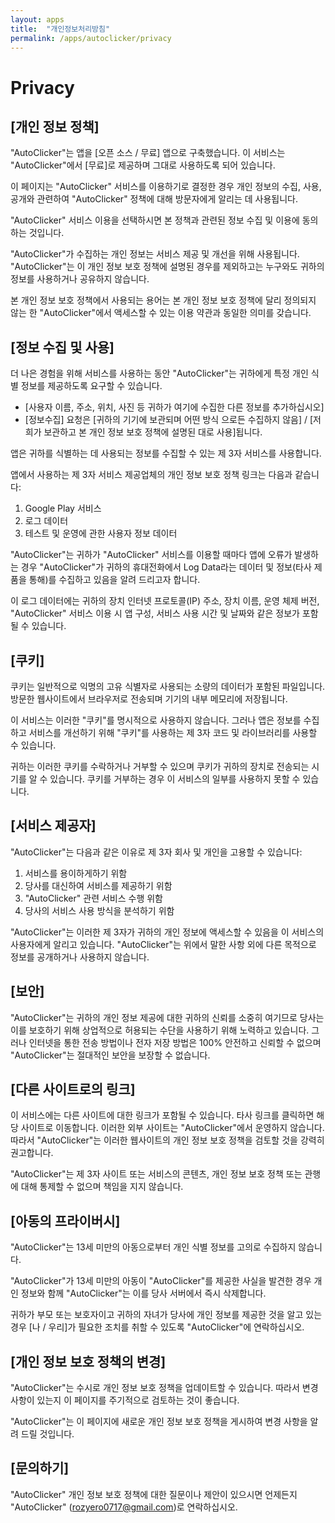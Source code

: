 ```yaml
---
layout: apps
title:  "개인정보처리방침"
permalink: /apps/autoclicker/privacy
---
```


# Privacy

## [개인 정보 정책]

"AutoClicker"는 앱을 [오픈 소스 / 무료] 앱으로 구축했습니다. 이 서비스는 "AutoClicker"에서 [무료]로 제공하며 그대로 사용하도록 되어 있습니다.

이 페이지는 "AutoClicker" 서비스를 이용하기로 결정한 경우 개인 정보의 수집, 사용, 공개와 관련하여 "AutoClicker" 정책에 대해 방문자에게 알리는 데 사용됩니다.

"AutoClicker" 서비스 이용을 선택하시면 본 정책과 관련된 정보 수집 및 이용에 동의하는 것입니다.

"AutoClicker"가 수집하는 개인 정보는 서비스 제공 및 개선을 위해 사용됩니다. "AutoClicker"는 이 개인 정보 보호 정책에 설명된 경우를 제외하고는 누구와도 귀하의 정보를 사용하거나 공유하지 않습니다.

본 개인 정보 보호 정책에서 사용되는 용어는 본 개인 정보 보호 정책에 달리 정의되지 않는 한 "AutoClicker"에서 액세스할 수 있는 이용 약관과 동일한 의미를 갖습니다.

## [정보 수집 및 사용]

더 나은 경험을 위해 서비스를 사용하는 동안 "AutoClicker"는 귀하에게 특정 개인 식별 정보를 제공하도록 요구할 수 있습니다.

* [사용자 이름, 주소, 위치, 사진 등 귀하가 여기에 수집한 다른 정보를 추가하십시오]  
* [정보수집] 요청은 [귀하의 기기에 보관되며 어떤 방식 으로든 수집하지 않음] / [저희가 보관하고 본 개인 정보 보호 정책에 설명된 대로 사용]됩니다.

앱은 귀하를 식별하는 데 사용되는 정보를 수집할 수 있는 제 3자 서비스를 사용합니다.

앱에서 사용하는 제 3자 서비스 제공업체의 개인 정보 보호 정책 링크는 다음과 같습니다:

1. Google Play 서비스
2. 로그 데이터
3. 테스트 및 운영에 관한 사용자 정보 데이터

"AutoClicker"는 귀하가 "AutoClicker" 서비스를 이용할 때마다 앱에 오류가 발생하는 경우 "AutoClicker"가 귀하의 휴대전화에서 Log Data라는 데이터 및 정보(타사 제품을 통해)를 수집하고 있음을 알려 드리고자 합니다.

이 로그 데이터에는 귀하의 장치 인터넷 프로토콜(IP) 주소, 장치 이름, 운영 체제 버전, "AutoClicker" 서비스 이용 시 앱 구성, 서비스 사용 시간 및 날짜와 같은 정보가 포함될 수 있습니다.

## [쿠키]

쿠키는 일반적으로 익명의 고유 식별자로 사용되는 소량의 데이터가 포함된 파일입니다. 방문한 웹사이트에서 브라우저로 전송되며 기기의 내부 메모리에 저장됩니다.

이 서비스는 이러한 "쿠키"를 명시적으로 사용하지 않습니다. 그러나 앱은 정보를 수집하고 서비스를 개선하기 위해 "쿠키"를 사용하는 제 3자 코드 및 라이브러리를 사용할 수 있습니다.

귀하는 이러한 쿠키를 수락하거나 거부할 수 있으며 쿠키가 귀하의 장치로 전송되는 시기를 알 수 있습니다. 쿠키를 거부하는 경우 이 서비스의 일부를 사용하지 못할 수 있습니다.

## [서비스 제공자]

"AutoClicker"는 다음과 같은 이유로 제 3자 회사 및 개인을 고용할 수 있습니다:

1. 서비스를 용이하게하기 위함
2. 당사를 대신하여 서비스를 제공하기 위함
3. "AutoClicker" 관련 서비스 수행 위함
4. 당사의 서비스 사용 방식을 분석하기 위함

"AutoClicker"는 이러한 제 3자가 귀하의 개인 정보에 액세스할 수 있음을 이 서비스의 사용자에게 알리고 있습니다. "AutoClicker"는 위에서 말한 사항 외에 다른 목적으로 정보를 공개하거나 사용하지 않습니다.

## [보안]

"AutoClicker"는 귀하의 개인 정보 제공에 대한 귀하의 신뢰를 소중히 여기므로 당사는 이를 보호하기 위해 상업적으로 허용되는 수단을 사용하기 위해 노력하고 있습니다. 그러나 인터넷을 통한 전송 방법이나 전자 저장 방법은 100% 안전하고 신뢰할 수 없으며 "AutoClicker"는 절대적인 보안을 보장할 수 없습니다.

## [다른 사이트로의 링크]

이 서비스에는 다른 사이트에 대한 링크가 포함될 수 있습니다. 타사 링크를 클릭하면 해당 사이트로 이동합니다. 이러한 외부 사이트는 "AutoClicker"에서 운영하지 않습니다. 따라서 "AutoClicker"는 이러한 웹사이트의 개인 정보 보호 정책을 검토할 것을 강력히 권고합니다.

"AutoClicker"는 제 3자 사이트 또는 서비스의 콘텐츠, 개인 정보 보호 정책 또는 관행에 대해 통제할 수 없으며 책임을 지지 않습니다.

## [아동의 프라이버시]

"AutoClicker"는 13세 미만의 아동으로부터 개인 식별 정보를 고의로 수집하지 않습니다.

"AutoClicker"가 13세 미만의 아동이 "AutoClicker"를 제공한 사실을 발견한 경우 개인 정보와 함께 "AutoClicker"는 이를 당사 서버에서 즉시 삭제합니다.

귀하가 부모 또는 보호자이고 귀하의 자녀가 당사에 개인 정보를 제공한 것을 알고 있는 경우 [나 / 우리]가 필요한 조치를 취할 수 있도록 "AutoClicker"에 연락하십시오.

## [개인 정보 보호 정책의 변경]

"AutoClicker"는 수시로 개인 정보 보호 정책을 업데이트할 수 있습니다. 따라서 변경 사항이 있는지 이 페이지를 주기적으로 검토하는 것이 좋습니다.

"AutoClicker"는 이 페이지에 새로운 개인 정보 보호 정책을 게시하여 변경 사항을 알려 드릴 것입니다.

## [문의하기]

"AutoClicker" 개인 정보 보호 정책에 대한 질문이나 제안이 있으시면 언제든지 "AutoClicker" (rozyero0717@gmail.com)로 연락하십시오.